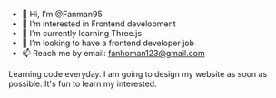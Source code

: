 - 👋 Hi, I’m @Fanman95
- 👀 I’m interested in Frontend development
- 🌱 I’m currently learning Three.js
- 💞️ I’m looking to have a frontend developer job
- 📫 Reach me by email: fanhoman123@gmail.com 

<!---
Fanman95/Fanman95 is a ✨ special ✨ repository because its `README.md` (this file) appears on your GitHub profile.
You can click the Preview link to take a look at your changes.
--->
Learning code everyday. I am going to design my website as soon as possible. It's fun to learn my interested.
